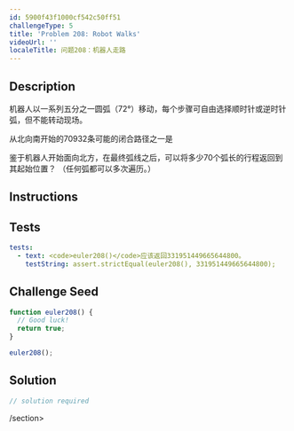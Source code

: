 ```yaml
---
id: 5900f43f1000cf542c50ff51
challengeType: 5
title: 'Problem 208: Robot Walks'
videoUrl: ''
localeTitle: 问题208：机器人走路
---
```


## Description
<section id="description">机器人以一系列五分之一圆弧（72°）移动，每个步骤可自由选择顺时针或逆时针弧，但不能转动现场。 <p>从北向南开始的70932条可能的闭合路径之一是</p><p>鉴于机器人开始面向北方，在最终弧线之后，可以将多少70个弧长的行程返回到其起始位置？ （任何弧都可以多次遍历。） </p></section>

## Instructions
<section id="instructions">
</section>

## Tests
<section id='tests'>

```yml
tests:
  - text: <code>euler208()</code>应该返回331951449665644800。
    testString: assert.strictEqual(euler208(), 331951449665644800);

```

</section>

## Challenge Seed
<section id='challengeSeed'>

<div id='js-seed'>

```js
function euler208() {
  // Good luck!
  return true;
}

euler208();

```

</div>



</section>

## Solution
<section id='solution'>

```js
// solution required
```

/section>
